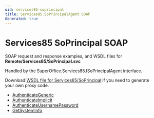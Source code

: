 ```yaml
---
uid: services85-soprincipal
title: Services85.SoPrincipalAgent SOAP
Generated: true
---
```


# Services85 SoPrincipal SOAP

SOAP request and response examples, and WSDL files for **Remote/Services85/SoPrincipal.svc**

Handled by the <see cref="T:SuperOffice.Services85.ISoPrincipalAgent">SuperOffice.Services85.ISoPrincipalAgent</see> interface.



Download [WSDL file for Services85/SoPrincipal](../Services85-SoPrincipal.md) if you need to generate your own proxy code.

* [AuthenticateGeneric](AuthenticateGeneric.md)
* [AuthenticateImplicit](AuthenticateImplicit.md)
* [AuthenticateUsernamePassword](AuthenticateUsernamePassword.md)
* [GetSystemInfo](GetSystemInfo.md)
